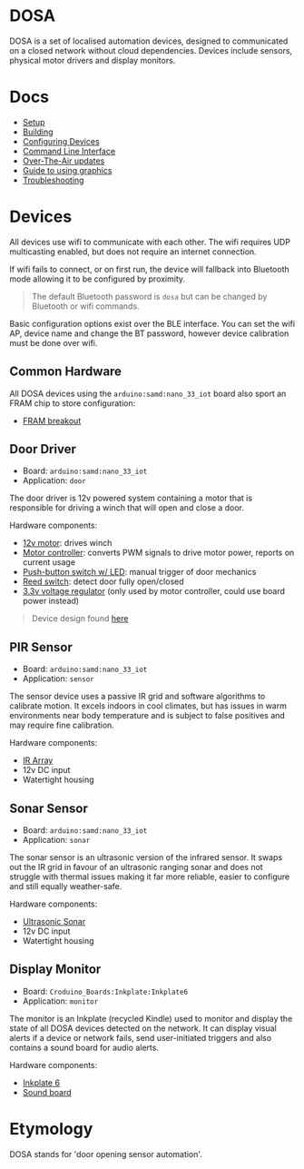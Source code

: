 DOSA
====
DOSA is a set of localised automation devices, designed to communicated on a closed network without cloud dependencies.
Devices include sensors, physical motor drivers and display monitors. 

Docs
====
* [Setup](docs/Setup.md)
* [Building](docs/Building.md)
* [Configuring Devices](docs/Configuring.md)
* [Command Line Interface](docs/CLI.md)
* [Over-The-Air updates](docs/OTA.md)
* [Guide to using graphics](docs/Graphics.md)
* [Troubleshooting](docs/Troubleshooting.md)

Devices
=======
All devices use wifi to communicate with each other. The wifi requires UDP multicasting enabled, but does not require
an internet connection.

If wifi fails to connect, or on first run, the device will fallback into Bluetooth mode allowing it to be configured
by proximity.

> The default Bluetooth password is `dosa` but can be changed by Bluetooth or wifi commands.

Basic configuration options exist over the BLE interface. You can set the wifi AP, device name and change the BT
password, however device calibration must be done over wifi.

Common Hardware
---------------
All DOSA devices using the `arduino:samd:nano_33_iot` board also sport an FRAM chip to store configuration:
* [FRAM breakout](https://core-electronics.com.au/adafruit-spi-non-volatile-fram-breakout-64kbit-8kbyte.html)
 
Door Driver
-----------
* Board: `arduino:samd:nano_33_iot`
* Application: `door`

The door driver is 12v powered system containing a motor that is responsible for driving a winch that will open and 
close a door.

Hardware components:
* [12v motor](https://core-electronics.com.au/100-1-metal-gearmotor-37dx73l-mm-12v-with-64-cpr-encoder-helical-pinion.html): drives winch
* [Motor controller](https://core-electronics.com.au/vnh5019-motor-driver-carrier.html): converts PWM signals to drive motor power, reports on current usage
* [Push-button switch w/ LED](https://core-electronics.com.au/waterproof-metal-pushbutton-with-blue-led-ring-16mm-blue-momentary.html): manual trigger of door mechanics
* [Reed switch](https://core-electronics.com.au/magnetic-door-switch-set.html): detect door fully open/closed
* [3.3v voltage regulator](https://core-electronics.com.au/pololu-3-3v-500ma-step-down-voltage-regulator-d24v5f3.html) (only used by motor controller, could use board power instead)

> Device design found [here](https://drive.google.com/file/d/1iOGFvSHi1p7XgKmgojp_A2M7-Gj7CR4N/view?usp=sharing)

PIR Sensor
----------
* Board: `arduino:samd:nano_33_iot`
* Application: `sensor`

The sensor device uses a passive IR grid and software algorithms to calibrate motion. It excels indoors in cool 
climates, but has issues in warm environments near body temperature and is subject to false positives and may require
fine calibration.

Hardware components:
* [IR Array](https://core-electronics.com.au/sparkfun-grid-eye-infrared-array-breakout-amg8833-qwiic.html)
* 12v DC input
* Watertight housing

Sonar Sensor
------------
* Board: `arduino:samd:nano_33_iot`
* Application: `sonar`

The sonar sensor is an ultrasonic version of the infrared sensor. It swaps out the IR grid in favour of an ultrasonic
ranging sonar and does not struggle with thermal issues making it far more reliable, easier to configure and still
equally weather-safe.

Hardware components:
* [Ultrasonic Sonar](https://core-electronics.com.au/large-ultrasonic-sonar-sensor-with-horn-and-uart-output.html)
* 12v DC input
* Watertight housing

Display Monitor
---------------
* Board: `Croduino_Boards:Inkplate:Inkplate6`
* Application: `monitor`

The monitor is an Inkplate (recycled Kindle) used to monitor and display the state of all DOSA devices detected on the
network. It can display visual alerts if a device or network fails, send user-initiated triggers and also contains a
sound board for audio alerts.

Hardware components:
* [Inkplate 6](https://core-electronics.com.au/inkplate-6.html)
* [Sound board](https://core-electronics.com.au/adafruit-audio-fx-sound-board-wav-ogg-trigger-with-16mb-flash.html)


Etymology
=========
DOSA stands for 'door opening sensor automation'.
